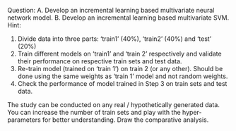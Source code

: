 Question:
A. Develop an incremental learning based multivariate neural network model.
B. Develop an incremental learning based multivariate SVM.
Hint:
1. Divide data into three parts: ‘train1’ (40%), ‘train2’ (40%) and ‘test’ (20%)
2. Train different models on ‘train1’ and ‘train 2’ respectively and validate their
performance on respective train sets and test data.
3. Re-train model (trained on ‘train 1’) on train 2 (or any other). Should be done
using the same weights as ‘train 1’ model and not random weights.
4. Check the performance of model trained in Step 3 on train sets and test data.

The study can be conducted on any real / hypothetically generated data. You can
increase the number of train sets and play with the hyper-parameters for better
understanding.
Draw the comparative analysis.
